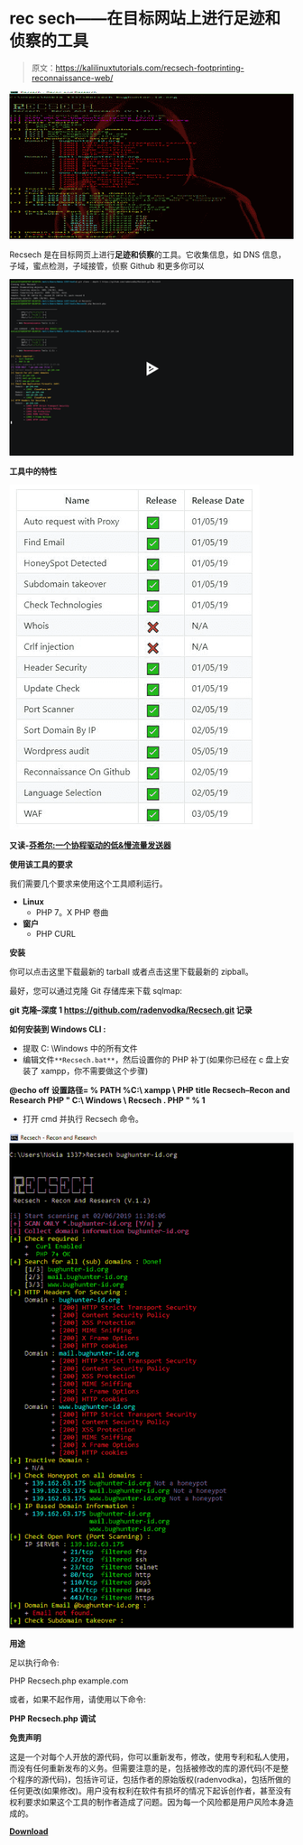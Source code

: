 # rec sech——在目标网站上进行足迹和侦察的工具

> 原文：<https://kalilinuxtutorials.com/recsech-footprinting-reconnaissance-web/>

[![Recsech – Tool For Doing Footprinting & Reconnaissance On The Target Web](img//b336e7dd197afcce5eb39440453d3fa3.png "Recsech – Tool For Doing Footprinting & Reconnaissance On The Target Web")](https://1.bp.blogspot.com/-6GGRaQBAa5Q/XP6VJ2CqTVI/AAAAAAAAAuY/P3leBS_Y8KoIocnFn0nbT0OA_O4JkQ73wCLcBGAs/s1600/Recsech%2B-%2B3%25281%2529.png)

Recsech 是在目标网页上进行**足迹和侦察**的工具。它收集信息，如 DNS 信息，子域，蜜点检测，子域接管，侦察 Github 和更多你可以

[![](img//486e6f5b18dd218937d2be5da5dd9151.png)](https://asciinema.org/a/249695)

**工具中的特性**

![](img//4a4f68e90bcc3f5652d4778b9317f342.png)

**又读-[芬希尔:一个协程驱动的低&慢流量发送器](https://kalilinuxtutorials.com/finshir/)**

**使用该工具的要求**

我们需要几个要求来使用这个工具顺利运行。

*   **Linux**
    *   PHP 7。X PHP 卷曲
*   **窗户**
    *   PHP CURL

**安装**

你可以点击这里下载最新的 tarball 或者点击这里下载最新的 zipball。

最好，您可以通过克隆 Git 存储库来下载 sqlmap:

**git 克隆–深度 1 https://github.com/radenvodka/Recsech.git 记录**

**如何安装到 Windows CLI :**

*   提取 C: \Windows 中的所有文件
*   编辑文件`**Recsech.bat**`，然后设置你的 PHP 补丁(如果你已经在 c 盘上安装了 xampp，你不需要做这个步骤)

**@echo off**
**设置路径= % PATH %C:\ xampp \ PHP**
**title Recsech–Recon and Research**
**PHP " C:\ Windows \ Recsech . PHP " % 1**

*   打开 cmd 并执行 Recsech 命令。

![](img//f13754f2df8cdbfa71c4be3c37fd65dd.png)

**用途**

足以执行命令:

PHP Recsech.php example.com

或者，如果不起作用，请使用以下命令:

**PHP Recsech.php 调试**

**免责声明**

这是一个对每个人开放的源代码，你可以重新发布，修改，使用专利和私人使用，而没有任何重新发布的义务。但需要注意的是，包括被修改的库的源代码(不是整个程序的源代码)，包括许可证，包括作者的原始版权(radenvodka)，包括所做的任何更改(如果修改)。用户没有权利在软件有损坏的情况下起诉创作者，甚至没有权利要求如果这个工具的制作者造成了问题。因为每一个风险都是用户风险本身造成的。

[**Download**](https://github.com/radenvodka/Recsech/tree/RecsechWIN)